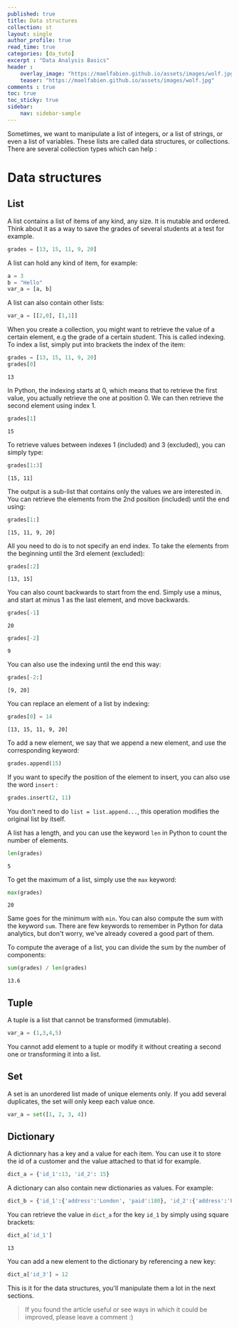 ```yaml
---
published: true
title: Data structures
collection: st
layout: single
author_profile: true
read_time: true
categories: [da_tuto]
excerpt : "Data Analysis Basics"
header :
    overlay_image: "https://maelfabien.github.io/assets/images/wolf.jpg"
    teaser: "https://maelfabien.github.io/assets/images/wolf.jpg"
comments : true
toc: true
toc_sticky: true
sidebar:
    nav: sidebar-sample
---
```


<script type="text/javascript" async
src="https://cdn.mathjax.org/mathjax/latest/MathJax.js?config=TeX-MML-AM_CHTML">
</script>

Sometimes, we want to manipulate a list of integers, or a list of strings, or even a list of variables. These lists are called data structures, or collections. There are several collection types which can help :

# Data structures

## List

A list contains a list of items of any kind, any size. It is mutable and ordered. Think about it as a way to save the grades of several students at a test for example.

```python 
grades = [13, 15, 11, 9, 20]
```

A list can hold any kind of item, for example:

```python 
a = 3
b = "Hello"
var_a = [a, b]
```

A list can also contain other lists:

```python 
var_a = [[2,0], [1,1]]
```

When you create a collection, you might want to retrieve the value of a certain element, e.g the grade of a certain student. This is called indexing. To index a list, simply put into brackets the index of the item:

```python
grades = [13, 15, 11, 9, 20]
grades[0]
```

```
13
```

In Python, the indexing starts at 0, which means that to retrieve the first value, you actually retrieve the one at position 0. We can then retrieve the second element using index 1.

```python
grades[1]
```

```
15
```

To retrieve values between indexes 1 (included) and 3 (excluded), you can simply type:

```python
grades[1:3]
```

```
[15, 11]
```

The output is a sub-list that contains only the values we are interested in. You can retrieve the elements from the 2nd position (included) until the end using:

```python
grades[1:]
```

```
[15, 11, 9, 20]
```

All you need to do is to not specify an end index. To take the elements from the beginning until the 3rd element (excluded):

```python
grades[:2]
```

```
[13, 15]
```

You can also count backwards to start from the end. Simply use a minus, and start at minus 1 as the last element, and move backwards.

```python
grades[-1]
```

```
20
```

```python
grades[-2]
```

```
9
```

You can also use the indexing until the end this way:

```python
grades[-2:]
```

```
[9, 20]
```

You can replace an element of a list by indexing:

```python
grades[0] = 14
```

```
[13, 15, 11, 9, 20]
```

To add a new element, we say that we append a new element, and use the corresponding keyword:

```python
grades.append(15)
```

If you want to specify the position of the element to insert, you can also use the word `insert` :

```python
grades.insert(2, 11)
```

You don't need to do `list = list.append...`, this operation modifies the original list by itself.

A list has a length, and you can use the keyword `len` in Python to count the number of elements.

```python
len(grades)
```

```
5
```

To get the maximum of a list, simply use the `max` keyword:

```python
max(grades)
```

```
20
```

Same goes for the minimum with `min`. You can also compute the sum with the keyword `sum`. There are few keywords to remember in Python for data analytics, but don't worry, we've already covered a good part of them.

To compute the average of a list, you can divide the sum by the number of components:

```python
sum(grades) / len(grades)
```

```
13.6
```

## Tuple

A tuple is a list that cannot be transformed (immutable).

```python 
var_a = (1,3,4,5)
```

You cannot add element to a tuple or modify it without creating a second one or transforming it into a list.

## Set

A set is an unordered list made of unique elements only. If you add several duplicates, the set will only keep each value once.

```python
var_a = set([1, 2, 3, 4])
```

## Dictionary

A dictionnary has a key and a value for each item. You can use it to store the id of a customer and the value attached to that id for example.

```python 
dict_a = {'id_1':13, 'id_2': 15}
```

A dictionary can also contain new dictionaries as values. For example:

```python 
dict_b = {'id_1':{'address':'London', 'paid':180}, 'id_2':{'address':'Paris', 'paid':220}}
```

You can retrieve the value in `dict_a` for the key `id_1` by simply using square brackets:

```python
dict_a['id_1']
```

```
13
```

You can add a new element to the dictionary by referencing a new key:

```python
dict_a['id_3'] = 12
```

This is it for the data structures, you'll manipulate them a lot in the next sections.

> If you found the article useful or see ways in which it could be improved, please leave a comment :)